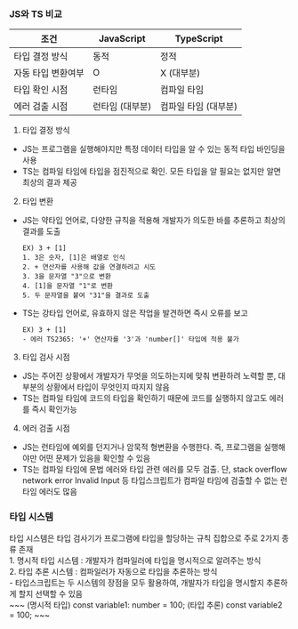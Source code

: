 <h3>JS와 TS 비교</h3>

| 조건         | JavaScript   | TypeScript |
|------------|--------------|--------------|
| 타입 결정 방식   | 동적           | 정적           |
| 자동 타입 변환여부 | O            | X (대부분)      |
| 타입 확인 시점   | 런타임         | 컴파일 타임       | 
| 에러 검출 시점   | 런타임 (대부분) | 컴파일 타임 (대부분) |

1. 타입 결정 방식
- JS는 프로그램을 실행해야지만 특정 데이터 타입을 알 수 있는 동적 타입 바인딩을 사용
- TS는 컴파일 타임에 타입을 점진적으로 확인. 모든 타입을 알 필요는 없지만 알면 최상의 결과 제공

2. 타입 변환
- JS는 약타입 언어로, 다양한 규칙을 적용해 개발자가 의도한 바를 추론하고 최상의 결과를 도출
    ~~~
    EX) 3 + [1]
    1. 3은 숫자, [1]은 배열로 인식
    2. + 연산자를 사용해 값을 연결하려고 시도
    3. 3을 문자열 "3"으로 변환
    4. [1]을 문자열 "1"로 변환
    5. 두 문자열을 붙여 "31"을 결과로 도출
    ~~~
- TS는 강타입 언어로, 유효하지 않은 작업을 발견하면 즉시 오류를 보고
    ~~~
    EX) 3 + [1]
    - 에러 TS2365: '+' 연산자를 '3'과 'number[]' 타입에 적용 불가
    ~~~

3. 타입 검사 시점
- JS는 주어진 상황에서 개발자가 무엇을 의도하는지에 맞춰 변환하려 노력할 뿐, 대부분의 상황에서 타입이 무엇인지 따지지 않음
- TS는 컴파일 타임에 코드의 타입을 확인하기 때문에 코드를 실행하지 않고도 에러를 즉시 확인가능

4. 에러 검출 시점
- JS는 런타임에 예외를 던지거나 암묵적 형변환을 수행한다. 즉, 프로그램을 실행해야만 어떤 문제가 있음을 확인할 수 있음
- TS는 컴파일 타임에 문법 에러와 타입 관련 에러를 모두 검출. 단, stack overflow network error Invalid Input 등 타입스크립트가 컴파일 타임에 검출할 수 없는 런타임 에러도 많음

<h3>타입 시스템</h3>
타입 시스템은 타입 검사기가 프로그램에 타입을 할당하는 규칙 집합으로 주로 2가지 종류 존재<br>
1. 명시적 타입 시스템 : 개발자가 컴파일러에 타입을 명시적으로 알려주는 방식<br>
2. 타입 추론 시스템 : 컴파일러가 자동으로 타입을 추론하는 방식<br>
- 타입스크립트는 두 시스템의 장점을 모두 활용하여, 개발자가 타입을 명시할지 추론하게 할지 선택할 수 있음<br>
    ~~~
    (명시적 타입) const variable1: number = 100;
    (타입 추론) const variable2 = 100;
    ~~~